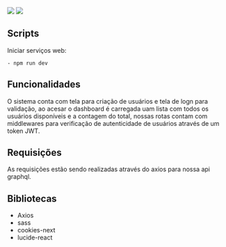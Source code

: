 <img src="https://img.shields.io/static/v1?label=next.js&message=Framework&color=black&style=for-the-badge&logo=next.js"/>
<img src="https://img.shields.io/static/v1?label=scss&message=CSS&color=cc6699&style=for-the-badge&logo=sass"/>

## Scripts

Iniciar serviços web:

    - npm run dev

## Funcionalidades

O sistema conta com tela para criação de usuários e tela de logn para validação, ao acesar o dashboard é carregada uam lista com todos os usuários disponíveis e a contagem do total, nossas rotas contam com middlewares para verificação de autenticidade de usuários através de um token JWT.

## Requisições

As requisições estão sendo realizadas através do axios para nossa api graphql.

## Bibliotecas

- Axios
- sass
- cookies-next
- lucide-react

